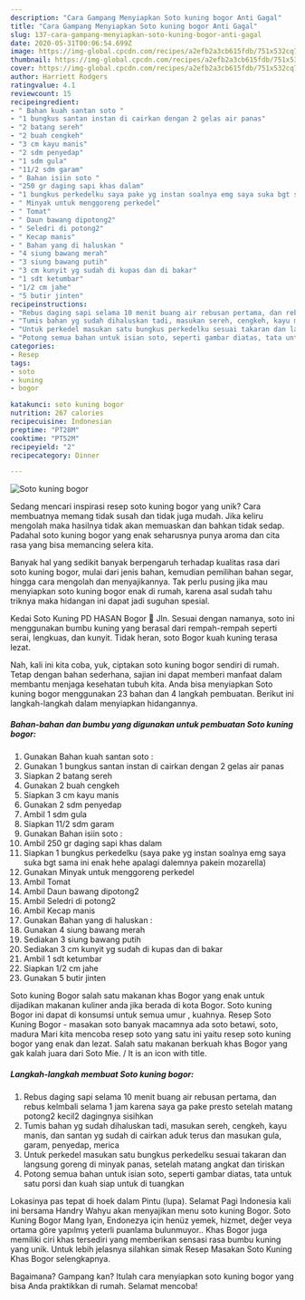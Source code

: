 ```yaml
---
description: "Cara Gampang Menyiapkan Soto kuning bogor Anti Gagal"
title: "Cara Gampang Menyiapkan Soto kuning bogor Anti Gagal"
slug: 137-cara-gampang-menyiapkan-soto-kuning-bogor-anti-gagal
date: 2020-05-31T00:06:54.699Z
image: https://img-global.cpcdn.com/recipes/a2efb2a3cb615fdb/751x532cq70/soto-kuning-bogor-foto-resep-utama.jpg
thumbnail: https://img-global.cpcdn.com/recipes/a2efb2a3cb615fdb/751x532cq70/soto-kuning-bogor-foto-resep-utama.jpg
cover: https://img-global.cpcdn.com/recipes/a2efb2a3cb615fdb/751x532cq70/soto-kuning-bogor-foto-resep-utama.jpg
author: Harriett Rodgers
ratingvalue: 4.1
reviewcount: 15
recipeingredient:
- " Bahan kuah santan soto "
- "1 bungkus santan instan di cairkan dengan 2 gelas air panas"
- "2 batang sereh"
- "2 buah cengkeh"
- "3 cm kayu manis"
- "2 sdm penyedap"
- "1 sdm gula"
- "11/2 sdm garam"
- " Bahan isiin soto "
- "250 gr daging sapi khas dalam"
- "1 bungkus perkedelku saya pake yg instan soalnya emg saya suka bgt sama ini enak hehe apalagi dalemnya pakein mozarella"
- " Minyak untuk menggoreng perkedel"
- " Tomat"
- " Daun bawang dipotong2"
- " Seledri di potong2"
- " Kecap manis"
- " Bahan yang di haluskan "
- "4 siung bawang merah"
- "3 siung bawang putih"
- "3 cm kunyit yg sudah di kupas dan di bakar"
- "1 sdt ketumbar"
- "1/2 cm jahe"
- "5 butir jinten"
recipeinstructions:
- "Rebus daging sapi selama 10 menit buang air rebusan pertama, dan rebus kelmbali selama 1 jam karena saya ga pake presto setelah matang potong2 kecil2 dagingnya sisihkan"
- "Tumis bahan yg sudah dihaluskan tadi, masukan sereh, cengkeh, kayu manis, dan santan yg sudah di cairkan aduk terus dan masukan gula, garam, penyedap, merica"
- "Untuk perkedel masukan satu bungkus perkedelku sesuai takaran dan langsung goreng di minyak panas, setelah matang angkat dan tiriskan"
- "Potong semua bahan untuk isian soto, seperti gambar diatas, tata untuk satu porsi dan kuah siap untuk di tuangkan"
categories:
- Resep
tags:
- soto
- kuning
- bogor

katakunci: soto kuning bogor 
nutrition: 267 calories
recipecuisine: Indonesian
preptime: "PT28M"
cooktime: "PT52M"
recipeyield: "2"
recipecategory: Dinner

---
```



![Soto kuning bogor](https://img-global.cpcdn.com/recipes/a2efb2a3cb615fdb/751x532cq70/soto-kuning-bogor-foto-resep-utama.jpg)

Sedang mencari inspirasi resep soto kuning bogor yang unik? Cara membuatnya memang tidak susah dan tidak juga mudah. Jika keliru mengolah maka hasilnya tidak akan memuaskan dan bahkan tidak sedap. Padahal soto kuning bogor yang enak seharusnya punya aroma dan cita rasa yang bisa memancing selera kita.

Banyak hal yang sedikit banyak berpengaruh terhadap kualitas rasa dari soto kuning bogor, mulai dari jenis bahan, kemudian pemilihan bahan segar, hingga cara mengolah dan menyajikannya. Tak perlu pusing jika mau menyiapkan soto kuning bogor enak di rumah, karena asal sudah tahu triknya maka hidangan ini dapat jadi suguhan spesial.

Kedai Soto Kuning PD HASAN Bogor 📍 Jln. Sesuai dengan namanya, soto ini menggunakan bumbu kuning yang berasal dari rempah-rempah seperti serai, lengkuas, dan kunyit. Tidak heran, soto Bogor kuah kuning terasa lezat.


Nah, kali ini kita coba, yuk, ciptakan soto kuning bogor sendiri di rumah. Tetap dengan bahan sederhana, sajian ini dapat memberi manfaat dalam membantu menjaga kesehatan tubuh kita. Anda bisa menyiapkan Soto kuning bogor menggunakan 23 bahan dan 4 langkah pembuatan. Berikut ini langkah-langkah dalam menyiapkan hidangannya.

<!--inarticleads1-->

##### Bahan-bahan dan bumbu yang digunakan untuk pembuatan Soto kuning bogor:

1. Gunakan  Bahan kuah santan soto :
1. Gunakan 1 bungkus santan instan di cairkan dengan 2 gelas air panas
1. Siapkan 2 batang sereh
1. Gunakan 2 buah cengkeh
1. Siapkan 3 cm kayu manis
1. Gunakan 2 sdm penyedap
1. Ambil 1 sdm gula
1. Siapkan 11/2 sdm garam
1. Gunakan  Bahan isiin soto :
1. Ambil 250 gr daging sapi khas dalam
1. Siapkan 1 bungkus perkedelku (saya pake yg instan soalnya emg saya suka bgt sama ini enak hehe apalagi dalemnya pakein mozarella)
1. Gunakan  Minyak untuk menggoreng perkedel
1. Ambil  Tomat
1. Ambil  Daun bawang dipotong2
1. Ambil  Seledri di potong2
1. Ambil  Kecap manis
1. Gunakan  Bahan yang di haluskan :
1. Gunakan 4 siung bawang merah
1. Sediakan 3 siung bawang putih
1. Sediakan 3 cm kunyit yg sudah di kupas dan di bakar
1. Ambil 1 sdt ketumbar
1. Siapkan 1/2 cm jahe
1. Gunakan 5 butir jinten


Soto kuning Bogor salah satu makanan khas Bogor yang enak untuk dijadikan makanan kuliner anda jika berada di kota Bogor. Soto kuning Bogor ini dapat di konsumsi untuk semua umur , kuahnya. Resep Soto Kuning Bogor - masakan soto banyak macamnya ada soto betawi, soto, madura Mari kita mencoba resep soto yang satu ini yaitu resep soto kuning bogor yang enak dan lezat. Salah satu makanan berkuah khas Bogor yang gak kalah juara dari Soto Mie. / It is an icon with title. 

<!--inarticleads2-->

##### Langkah-langkah membuat Soto kuning bogor:

1. Rebus daging sapi selama 10 menit buang air rebusan pertama, dan rebus kelmbali selama 1 jam karena saya ga pake presto setelah matang potong2 kecil2 dagingnya sisihkan
1. Tumis bahan yg sudah dihaluskan tadi, masukan sereh, cengkeh, kayu manis, dan santan yg sudah di cairkan aduk terus dan masukan gula, garam, penyedap, merica
1. Untuk perkedel masukan satu bungkus perkedelku sesuai takaran dan langsung goreng di minyak panas, setelah matang angkat dan tiriskan
1. Potong semua bahan untuk isian soto, seperti gambar diatas, tata untuk satu porsi dan kuah siap untuk di tuangkan


Lokasinya pas tepat di hoek dalam Pintu (lupa). Selamat Pagi Indonesia kali ini bersama Handry Wahyu akan menyajikan menu soto kuning Bogor. Soto Kuning Bogor Mang Iyan, Endonezya için henüz yemek, hizmet, değer veya ortama göre yapılmış yeterli puanlama bulunmuyor.. Khas Bogor juga memiliki ciri khas tersediri yang memberikan sensasi rasa bumbu kuning yang unik. Untuk lebih jelasnya silahkan simak Resep Masakan Soto Kuning Khas Bogor selengkapnya. 

Bagaimana? Gampang kan? Itulah cara menyiapkan soto kuning bogor yang bisa Anda praktikkan di rumah. Selamat mencoba!
